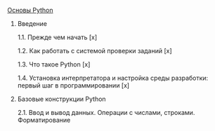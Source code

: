 [Основы Python](https://education.yandex.ru/handbook/python)

1. Введение

    1.1. Прежде чем начать [x]

    1.2. Как работать с системой проверки заданий [x]

    1.3. Что такое Python [x]

    1.4. Установка интерпретатора и настройка среды разработки: первый шаг в программировании [x]

2. Базовые конструкции Python

    2.1. Ввод и вывод данных. Операции с числами, строками. Форматирование